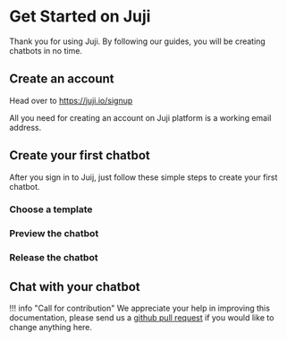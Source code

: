 # Get Started on Juji

Thank you for using Juji. By following our guides, you will be creating chatbots in no time.

## Create an account

Head over to https://juji.io/signup

All you need for creating an account on Juji platform is a working email
address.




## Create your first chatbot

After you sign in to Juij, just follow these simple steps to create your first chatbot.

### Choose a template

### Preview the chatbot

### Release the chatbot

## Chat with your chatbot



!!! info "Call for contribution"
    We appreciate your help in improving this documentation, please send us a
    [github pull request](https://github.com/juji-io/docs) if you would like to
    change anything here.
